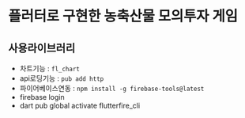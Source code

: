 # 플러터로 구현한 농축산물 모의투자 게임
## 사용라이브러리
- 차트기능 : `fl_chart`
- api로딩기능 : `pub add http`
- 파이어베이스연동 : `npm install -g firebase-tools@latest`
- firebase login
- dart pub global activate flutterfire_cli